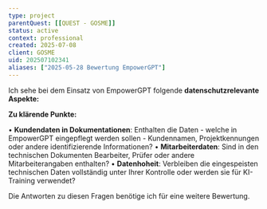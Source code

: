 ```yaml
---
type: project
parentQuest: [[QUEST - GOSME]]
status: active
context: professional
created: 2025-07-08
client: GOSME
uid: 202507102341
aliases: ["2025-05-28 Bewertung EmpowerGPT"]
---
```


Ich sehe bei dem Einsatz von EmpowerGPT folgende **datenschutzrelevante Aspekte:**

**Zu klärende Punkte:**

• **Kundendaten in Dokumentationen**: Enthalten die Daten - welche in EmpowerGPT eingepflegt werden sollen - Kundennamen, Projektkennungen oder andere identifizierende Informationen?
• **Mitarbeiterdaten**: Sind in den technischen Dokumenten Bearbeiter, Prüfer oder andere Mitarbeiterangaben enthalten?
• **Datenhoheit**: Verbleiben die eingespeisten technischen Daten vollständig unter Ihrer Kontrolle oder werden sie für KI-Training verwendet? 

Die Antworten zu diesen Fragen benötige ich für eine weitere Bewertung.
